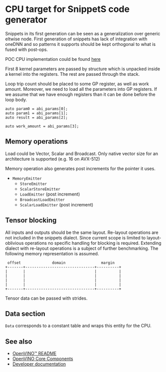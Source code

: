 # CPU target for SnippetS code generator

Snippets in its first generation can be seen as a generalization over generic eltwise node. First generation of snippets has lack of integration with oneDNN and so patterns it supports should be kept orthogonal to what is fused with post-ops. 

POC CPU implementation could be found [here](https://github.com/openvinotoolkit/openvino/pull/2824)

First 8 kernel parameters are passed by structure which is unpacked inside a kernel into the registers. The rest are passed through the stack.

Loop trip count should be placed to some GP register, as well as work amount. Moreover, we need to load all the parameters into GP registers. If we assume that we have enough registers than it can be done before the loop body.

```
auto param0 = abi_params[0];
auto param1 = abi_params[1];
auto result = abi_params[2];

auto work_amount = abi_params[3];
```

## Memory operations

Load could be Vector, Scalar and Broadcast. Only native vector size for an architecture is supported (e.g. 16 on AVX-512)

Memory operation also generates post increments for the pointer it uses. 

- `MemoryEmitter`
    - `StoreEmitter`
    - `ScalarStoreEmitter`
    - `LoadEmitter` (post increment)
    - `BroadcastLoadEmitter`
    - `ScalarLoadEmitter` (post increment)

## Tensor blocking

All inputs and outputs should be the same layout. Re-layout operations are not included in the snippets dialect. Since current scope is limited to layout-oblivious operations no specific handling for blocking is required. Extending dialect with re-layout operations is a subject of further benchmarking. The following memory representation is assumed.

```
 offset              domain                margin
+-------+-------------------------------+----------+
|       |                               |          |
|       |                               |          |
|       |                               |          |
|       |                               |          |
+-------+-------------------------------+----------+
```

Tensor data can be passed with strides.

## Data section

`Data` corresponds to a constant table and wraps this entity for the CPU.

## See also
 * [OpenVINO™ README](../../../README.md)
 * [OpenVINO Core Components](../../../src/README.md)
 * [Developer documentation](../../../docs/dev/index.md)
 